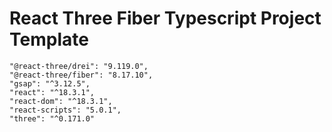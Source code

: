 # React Three Fiber Typescript Project Template

    "@react-three/drei": "9.119.0",
    "@react-three/fiber": "8.17.10",
    "gsap": "^3.12.5",
    "react": "^18.3.1",
    "react-dom": "^18.3.1",
    "react-scripts": "5.0.1",
    "three": "^0.171.0"


